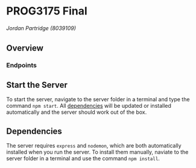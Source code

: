 # PROG3175 Final
###### Jordan Partridge (8039109) 

## Overview

### Endpoints

## Start the Server
To start the server, navigate to the server folder in a terminal and type the command `npm start`. All [dependencies](#dependencies) will be updated or installed automatically and the server should work out of the box.

## Dependencies
The server requires `express` and `nodemon`, which are both automatically installed when you run the server. To install them manually, naviate to the server folder in a terminal and use the command `npm install`.